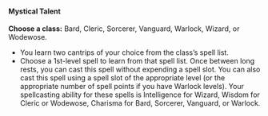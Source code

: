 #### Mystical Talent

**Choose a class:**
Bard, Cleric, Sorcerer, Vanguard, Warlock, Wizard, or Wodewose.

- You learn two cantrips of your choice from the class’s spell list.
- Choose a 1st-level spell to learn from that spell list.
  Once between long rests, you can cast this spell without expending a spell slot.
  You can also cast this spell using a spell slot of the appropriate level (or the appropriate number of spell points if you have Warlock levels).
  Your spellcasting ability for these spells is Intelligence for Wizard, Wisdom for Cleric or Wodewose, Charisma for Bard, Sorcerer, Vanguard, or Warlock.
